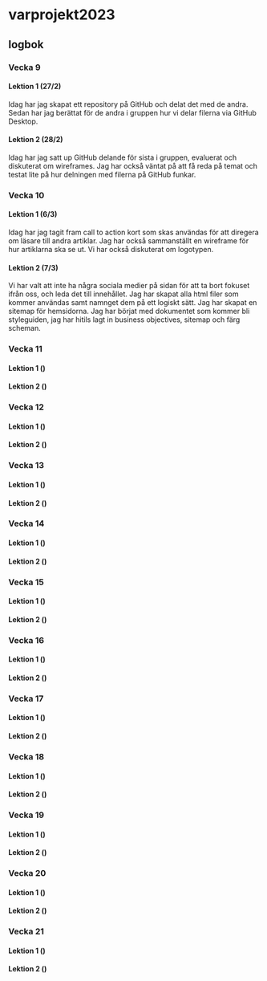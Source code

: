 # varprojekt2023
## logbok
### Vecka 9
#### Lektion 1 (27/2)
Idag har jag skapat ett repository på GitHub och delat det med de andra. Sedan har jag berättat för de andra i gruppen hur vi delar filerna via GitHub Desktop. 
#### Lektion 2 (28/2)
Idag har jag satt up GitHub delande för sista i gruppen, evaluerat och diskuterat om wireframes. Jag har också väntat på att få reda på temat och testat lite på hur delningen med filerna på GitHub funkar.
### Vecka 10
#### Lektion 1 (6/3)
Idag har jag tagit fram call to action kort som skas användas för att diregera om läsare till andra artiklar. Jag har också sammanställt en wireframe för hur artiklarna ska se ut. Vi har också diskuterat om logotypen.
#### Lektion 2 (7/3)
Vi har valt att inte ha några sociala medier på sidan för att ta bort fokuset ifrån oss, och leda det till innehållet. Jag har skapat alla html filer som kommer användas samt namnget dem på ett logiskt sätt. Jag har skapat en sitemap för hemsidorna. Jag har börjat med dokumentet som kommer bli styleguiden, jag har hitils lagt in business objectives, sitemap och färg scheman.
### Vecka 11
#### Lektion 1 ()
#### Lektion 2 ()
### Vecka 12
#### Lektion 1 ()
#### Lektion 2 ()
### Vecka 13
#### Lektion 1 ()
#### Lektion 2 ()
### Vecka 14
#### Lektion 1 ()
#### Lektion 2 ()
### Vecka 15
#### Lektion 1 ()
#### Lektion 2 ()
### Vecka 16
#### Lektion 1 ()
#### Lektion 2 ()
### Vecka 17
#### Lektion 1 ()
#### Lektion 2 ()
### Vecka 18
#### Lektion 1 ()
#### Lektion 2 ()
### Vecka 19
#### Lektion 1 ()
#### Lektion 2 ()
### Vecka 20
#### Lektion 1 ()
#### Lektion 2 ()
### Vecka 21
#### Lektion 1 ()
#### Lektion 2 ()
